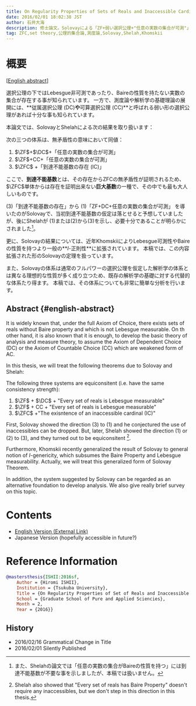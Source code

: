```yaml
---
title: On Regularity Properties of Sets of Reals and Inaccessible Cardinals (実数の集合の正則性と到達不能基数)
date: 2016/02/01 18:02:38 JST
author: 石井大海
description: 修士論文。Solovayによる「ZF+弱い選択公理+"任意の実数の集合が可測"」という体系の無矛盾性証明と、およびKhomskiiによる一般化、そしてSolovayの逆向きの結果であるShelahの結果についてのサーヴェイ論文。また、上述の体系における代替的な解析学の結果も簡単に紹介。
tag: ZFC,set theory,公理的集合論,測度論,Solovay,Shelah,Khomskii
---
```


# 概要 #
[[English abstract](#english-abstract)]

選択公理の下ではLebesgue非可測であったり、Baireの性質を持たない実数の集合が存在する事が知られています。
一方で、測度論や解析学の基礎理論の展開には、**従属選択公理 (DC)**や**可算選択公理 (CC)**と呼ばれる弱い形の選択公理があれば十分な事も知られています。

本論文では、SolovayとShelahによる次の結果を取り扱います：

<div class="theorem" id="1">
次の三つの体系は、無矛盾性の意味において同値：

1. $\ZF$+$\DC$+「任意の実数の集合が可測」
2. $\ZF$+$\mathrm{CC}$+「任意の実数の集合が可測」
3. $\ZFC$ +「到達不能基数の存在 ($\mathrm{IC}$)」
</div>

ここで、**到達不能基数**とは、その存在からZFCの無矛盾性が証明されるため、$\ZFC$単体からは存在を証明出来ない**巨大基数**の一種で、その中でも最も大人しいものです。

(3)「到達不能基数の存在」から (1)「ZF+DC+任意の実数の集合が可測」 を導いたのがSolovayで、当初到達不能基数の仮定は落とせると予想していましたが、後にShelahが (1)または(2)から(3)を示し、必要十分であることが明らかにされました[^1]。

更に、Solovayの結果については、近年KhomskiiによりLebesgue可測性やBaireの性質を持つより一般の**$I$-正則性**に拡張されています。
本稿では、この内容拡張された形のSolovayの定理を扱っています。

また、Solovayの体系は通常のフルパワーの選択公理を仮定した解析学の体系とは異なる理想的な性質が多く成り立つため、既存の解析学の基礎に対する代替的な体系たり得ます。
本稿では、その体系についても非常に簡単な分析を行います。

[^1]: また、Shelahの論文では「任意の実数の集合がBaireの性質を持つ」には到達不能基数が不要な事を示しましたが、本稿では扱いません。

## Abstract {#english-abstract}

It is widely known that, under the full Axiom of Choice, there exists sets of reals without Baire property and which is not Lebesgue measurable.
On th other hand, it is also known that it is enough, to develop the basic theory of analysis and measure theory, to assume the Axiom of Dependent Choice (DC) or the Axiom of Countable Choice (CC) which are weakened form of AC.

In this thesis, we will treat the following theorems due to Solovay and Shelah:

<div class="theorem" id="2">
The following three systems are equiconsitent (i.e. have the same consistency strength):

1. $\ZF$ + $\DC$ + "Every set of reals is Lebesgue measurable"
2. $\ZF$ + $\mathrm{CC}$ + "Every set of reals is Lebesgue measurable"
3. $\ZFC$ +"The exisntence of an inaccessible cardinal ($\mathrm{IC}$)"
</div>

First, Solovay showed the direction (3) to (1) and he conjectured the use of inaccessibles can be dropped.
But, later, Shelah showed the direction (1) or (2) to (3), and they turned out to be equiconsitent [^2].

Furthermore, Khomskii recently generalized the result of Solovay to general notion of $I$-genericity, which subsumes the Baire Property and Lebesgue measurability.
Actually, we will treat this generalized form of Solovay Theorem.

In addition, the system suggested by Solovay can be regarded as an alternative foundation to develop analysis.
We also give really brief survey on this topic.

[^2]: Shelah also showed that "Every set of reals has Baire Property" doesn't require any inaccessibles, but we don't step in this direction in this thesis.

# Contents

* [English Version (External Link)](https://tsukuba.repo.nii.ac.jp/?action=pages_view_main&active_action=repository_view_main_item_detail&item_id=37187&item_no=1&page_id=13&block_id=83)
* Japanese Version (hopefully accessible in future?)

# Reference Information

```bibtex
@mastersthesis{ISHII:2016sf,
	Author = {Hiromi ISHII},
	Institution = {Tsukuba University},
	Title = {On Regularity Properties of Set of Reals and Inaccessible Cardinals},
	School = {Graduate School of Pure and Applied Sciencies},
	Month = 2,
	Year = {2016}}
```

## History
* 2016/02/16 Grammatical Change in Title
* 2016/02/01 Silently Published
